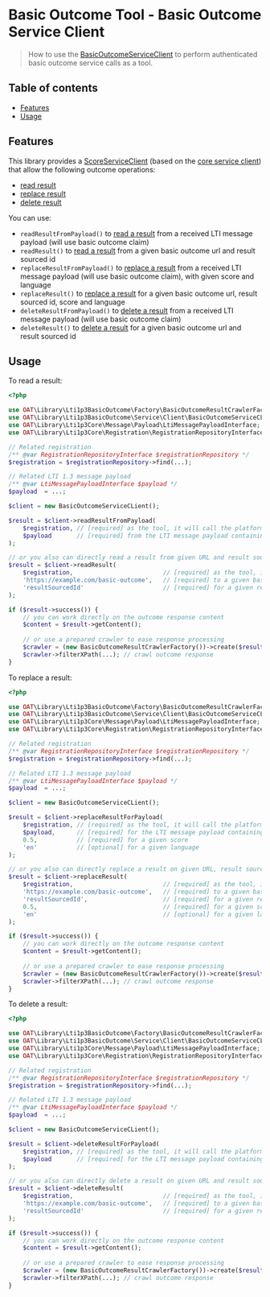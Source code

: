 # Basic Outcome Tool - Basic Outcome Service Client

> How to use the [BasicOutcomeServiceClient](../src/Service/Client/BasicOutcomeServiceClient.php) to perform authenticated basic outcome service calls as a tool.

## Table of contents

- [Features](#features)
- [Usage](#usage)

## Features

This library provides a [ScoreServiceClient](../../src/Service/Score/Client/ScoreServiceClient.php) (based on the [core service client](https://github.com/oat-sa/lib-lti1p3-core/blob/master/doc/service/service-client.md)) that allow the following outcome operations:
- [read result](https://www.imsglobal.org/spec/lti-bo/v1p1#readresult)
- [replace result](https://www.imsglobal.org/spec/lti-bo/v1p1#replaceresult)
- [delete result](https://www.imsglobal.org/spec/lti-bo/v1p1#deleteresult)

You can use:
- `readResultFromPayload()` to [read a result](https://www.imsglobal.org/spec/lti-bo/v1p1#readresult) from a received LTI message payload (will use basic outcome claim)
- `readResult()` to [read a result](https://www.imsglobal.org/spec/lti-bo/v1p1#readresult) from a given basic outcome url and result sourced id
- `replaceResultFromPayload()` to [replace a result](https://www.imsglobal.org/spec/lti-bo/v1p1#replaceresult) from a received LTI message payload (will use basic outcome claim), with given score and language
- `replaceResult()` to [replace a result](https://www.imsglobal.org/spec/lti-bo/v1p1#replaceresult) for a given basic outcome url, result sourced id, score and language
- `deleteResultFromPayload()` to [delete a result](https://www.imsglobal.org/spec/lti-bo/v1p1#deleteresult) from a received LTI message payload (will use basic outcome claim)
- `deleteResult()` to [delete a result](https://www.imsglobal.org/spec/lti-bo/v1p1#deleteresult) for a given basic outcome url and result sourced id

## Usage

To read a result:

```php
<?php

use OAT\Library\Lti1p3BasicOutcome\Factory\BasicOutcomeResultCrawlerFactory;
use OAT\Library\Lti1p3BasicOutcome\Service\Client\BasicOutcomeServiceCLient;
use OAT\Library\Lti1p3Core\Message\Payload\LtiMessagePayloadInterface;
use OAT\Library\Lti1p3Core\Registration\RegistrationRepositoryInterface;

// Related registration
/** @var RegistrationRepositoryInterface $registrationRepository */
$registration = $registrationRepository->find(...);

// Related LTI 1.3 message payload
/** @var LtiMessagePayloadInterface $payload */
$payload  = ...;

$client = new BasicOutcomeServiceCLient();

$result = $client->readResultFromPayload(
    $registration, // [required] as the tool, it will call the platform of this registration
    $payload       // [required] from the LTI message payload containing the basic outcome claim result sourced id (got at LTI launch)
);

// or you also can directly read a result from given URL and result sourced id (avoid claim construction)
$result = $client->readResult(
    $registration,                         // [required] as the tool, it will call the platform of this registration
    'https://example.com/basic-outcome',   // [required] to a given basic outcome service url
    'resultSourcedId'                      // [required] for a given result sourced id
);

if ($result->success()) {
    // you can work directly on the outcome response content
    $content = $result->getContent();
  
    // or use a prepared crawler to ease response processing
    $crawler = (new BasicOutcomeResultCrawlerFactory())->create($result);
    $crawler->filterXPath(...); // crawl outcome response
}
```

To replace a result:

```php
<?php

use OAT\Library\Lti1p3BasicOutcome\Factory\BasicOutcomeResultCrawlerFactory;
use OAT\Library\Lti1p3BasicOutcome\Service\Client\BasicOutcomeServiceCLient;
use OAT\Library\Lti1p3Core\Message\Payload\LtiMessagePayloadInterface;
use OAT\Library\Lti1p3Core\Registration\RegistrationRepositoryInterface;

// Related registration
/** @var RegistrationRepositoryInterface $registrationRepository */
$registration = $registrationRepository->find(...);

// Related LTI 1.3 message payload
/** @var LtiMessagePayloadInterface $payload */
$payload  = ...;

$client = new BasicOutcomeServiceCLient();

$result = $client->replaceResultForPayload(
    $registration, // [required] as the tool, it will call the platform of this registration
    $payload,      // [required] for the LTI message payload containing the basic outcome claim result sourced id (got at LTI launch)
    0.5,           // [required] for a given score
    'en'           // [optional] for a given language
);

// or you also can directly replace a result on given URL, result sourced id, score and language (avoid claim construction)
$result = $client->replaceResult(
    $registration,                         // [required] as the tool, it will call the platform of this registration
    'https://example.com/basic-outcome',   // [required] to a given basic outcome service url
    'resultSourcedId',                     // [required] for a given result sourced id
    0.5,                                   // [required] for a given score
    'en'                                   // [optional] for a given language
);

if ($result->success()) {
    // you can work directly on the outcome response content
    $content = $result->getContent();
  
    // or use a prepared crawler to ease response processing
    $crawler = (new BasicOutcomeResultCrawlerFactory())->create($result);
    $crawler->filterXPath(...); // crawl outcome response
}
```

To delete a result:

```php
<?php

use OAT\Library\Lti1p3BasicOutcome\Factory\BasicOutcomeResultCrawlerFactory;
use OAT\Library\Lti1p3BasicOutcome\Service\Client\BasicOutcomeServiceCLient;
use OAT\Library\Lti1p3Core\Message\Payload\LtiMessagePayloadInterface;
use OAT\Library\Lti1p3Core\Registration\RegistrationRepositoryInterface;

// Related registration
/** @var RegistrationRepositoryInterface $registrationRepository */
$registration = $registrationRepository->find(...);

// Related LTI 1.3 message payload
/** @var LtiMessagePayloadInterface $payload */
$payload  = ...;

$client = new BasicOutcomeServiceCLient();

$result = $client->deleteResultForPayload(
    $registration, // [required] as the tool, it will call the platform of this registration
    $payload       // [required] for the LTI message payload containing the basic outcome claim result sourced id (got at LTI launch)
);

// or you also can directly delete a result on given URL and result sourced id (avoid claim construction)
$result = $client->deleteResult(
    $registration,                         // [required] as the tool, it will call the platform of this registration
    'https://example.com/basic-outcome',   // [required] to a given basic outcome service url
    'resultSourcedId'                      // [required] for a given result sourced id
);

if ($result->success()) {
    // you can work directly on the outcome response content
    $content = $result->getContent();
  
    // or use a prepared crawler to ease response processing
    $crawler = (new BasicOutcomeResultCrawlerFactory())->create($result);
    $crawler->filterXPath(...); // crawl outcome response
}
```
